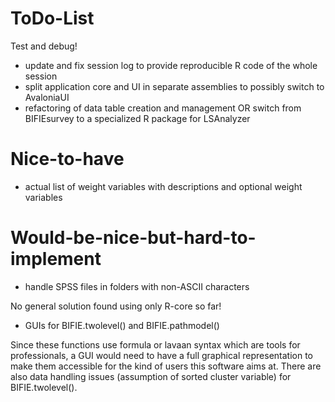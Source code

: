 ﻿# ToDo-List
Test and debug!

* update and fix session log to provide reproducible R code of the whole session
* split application core and UI in separate assemblies to possibly switch to AvaloniaUI
* refactoring of data table creation and management OR switch from BIFIEsurvey to a specialized R package for LSAnalyzer

# Nice-to-have
* actual list of weight variables with descriptions and optional weight variables

# Would-be-nice-but-hard-to-implement
* handle SPSS files in folders with non-ASCII characters

No general solution found using only R-core so far!

* GUIs for BIFIE.twolevel() and BIFIE.pathmodel()

Since these functions use formula or lavaan syntax which are tools for professionals, a GUI would need to have a full graphical representation to make them accessible for the kind of users this software aims at. There are also data handling issues (assumption of sorted cluster variable) for BIFIE.twolevel().

